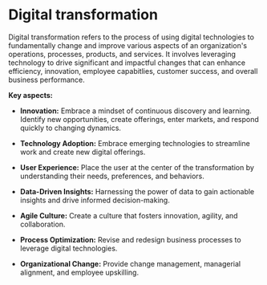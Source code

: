 # Digital transformation

Digital transformation refers to the process of using digital technologies to fundamentally change and improve various aspects of an organization's operations, processes, products, and services. It involves leveraging technology to drive significant and impactful changes that can enhance efficiency, innovation, employee capabitlies, customer success, and overall business performance.

**Key aspects:**

* **Innovation:** Embrace a mindset of continuous discovery and learning. Identify new opportunities, create offerings, enter  markets, and respond quickly to changing dynamics.

* **Technology Adoption:** Embrace emerging technologies to streamline work and create new digital offerings.

* **User Experience:** Place the user at the center of the transformation by understanding their needs, preferences, and behaviors.

* **Data-Driven Insights:** Harnessing the power of data to gain actionable insights and drive informed decision-making.

* **Agile Culture:** Create a culture that fosters innovation, agility, and collaboration.

* **Process Optimization:** Revise and redesign business processes to leverage digital technologies.

* **Organizational Change:** Provide change management, managerial alignment, and employee upskilling.

